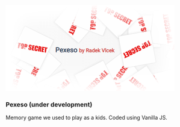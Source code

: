 ![Logo](/img/logo.png)

### Pexeso (under development)
Memory game we used to play as a kids. Coded using Vanilla JS.